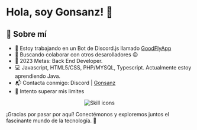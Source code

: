 # Hola, soy Gonsanz! 👋

## 🚀 Sobre mí

-    🔭 Estoy trabajando en un Bot de Discord.js llamado <a href="https://goodflyapp.com/">GoodFlyApp</a>
-    👯 Buscando colaborar con otros desarolladores 😉
-    🥅 2023 Metas: Back End Developer.
-	💻 Javascript, HTML5/CSS, PHP/MYSQL, Typescript. Actualmente estoy aprendiendo Java.
-    📬 Contacta conmigo: Discord | <a href="https://instagram.com/goodfly.ar">Gonsanz</a>
-    🧗 Intento superar mis limites

<p align="center">
  <picture>
    <source media="(prefers-color-scheme: dark)" srcset="https://skillicons.dev/icons?i=ts%2Cnodejs%2Cjs%2Cdiscord%2Cbots%2Cexpress%2Cdocker%2Cgithub%2Cgithubactions%2Cmongodb%2Cvscode%2Ccloudflare%2Cworkers%2Ctailwind%2Cjest%2Creact%2Cgit%2Cmd%2Cregex%2Clinux%2Cnginx%2Chtml%2Ccss&perline=17&theme=dark">
    <source media="(prefers-color-scheme: light)" srcset="https://skillicons.dev/icons?i=ts%2Cnodejs%2Cjs%2Cdiscord%2Cbots%2Cexpress%2Cdocker%2Cgithub%2Cgithubactions%2Cmongodb%2Cvscode%2Ccloudflare%2Cworkers%2Ctailwind%2Cjest%2Creact%2Cgit%2Cmd%2Cregex%2Clinux%2Cnginx%2Chtml%2Ccss&perline=17&theme=light">
    <img alt="Skill icons">
  </picture>
</p>

¡Gracias por pasar por aquí! Conectémonos y exploremos juntos el fascinante mundo de la tecnología. 🚀
